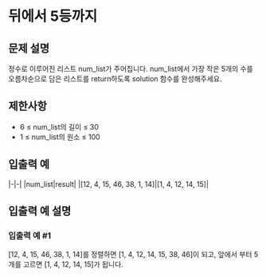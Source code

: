 # 뒤에서 5등까지


## 문제 설명
정수로 이루어진 리스트 num_list가 주어집니다. num_list에서 가장 작은 5개의 수를 오름차순으로 담은 리스트를 return하도록 solution 함수를 완성해주세요.

## 제한사항
- 6 ≤ num_list의 길이 ≤ 30
- 1 ≤ num_list의 원소 ≤ 100

## 입출력 예
|-|-|
|num_list|result|
|[12, 4, 15, 46, 38, 1, 14]|[1, 4, 12, 14, 15]|

## 입출력 예 설명

### 입출력 예 #1
[12, 4, 15, 46, 38, 1, 14]를 정렬하면 [1, 4, 12, 14, 15, 38, 46]이 되고, 앞에서 부터 5개를 고르면 [1, 4, 12, 14, 15]가 됩니다.